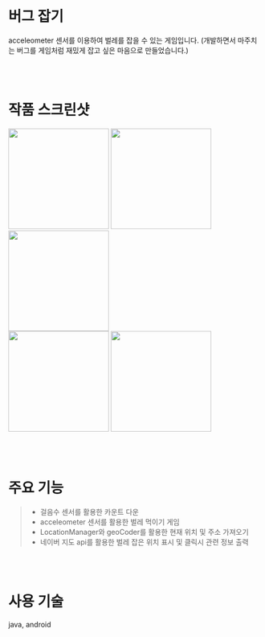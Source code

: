 # 버그 잡기

acceleometer 센서를 이용하여 벌레를 잡을 수 있는 게임입니다.
(개발하면서 마주치는 버그를 게임처럼 재밌게 잡고 싶은 마음으로 만들었습니다.)


<br><br> 
  
# 작품 스크린샷
<div>
  <img width="200" src="https://user-images.githubusercontent.com/62230118/77533818-e8730780-6eda-11ea-9d92-1b86f63b6e75.jpg">
  <img width="200" src="https://user-images.githubusercontent.com/62230118/77533854-fb85d780-6eda-11ea-88e1-e5f44645f96b.jpg">
  <img width="200" src="https://user-images.githubusercontent.com/62230118/77533865-03457c00-6edb-11ea-87dc-1d29b6a7fa06.jpg">
</div>
<div>
  <img width="200" src="https://user-images.githubusercontent.com/62230118/77533877-0c364d80-6edb-11ea-9212-3025e01cdf39.jpg">
  <img width="200" src="https://user-images.githubusercontent.com/62230118/77533888-122c2e80-6edb-11ea-99c9-375b0d746836.jpg">
</div>




<br><br>
    
# 주요 기능

>- 걸음수 센서를 활용한 카운트 다운
>- acceleometer 센서를 활용한 벌레 먹이기 게임
>- LocationManager와 geoCoder를 활용한 현재 위치 및 주소 가져오기 
>- 네이버 지도 api를 활용한 벌레 잡은 위치 표시 및 클릭시 관련 정보 출력


<br><br>
    
# 사용 기술
java, android
